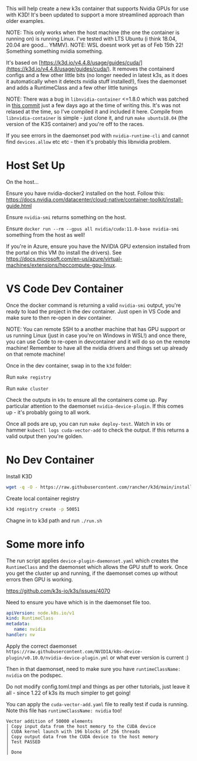 This will help create a new k3s container that supports Nvidia GPUs for use with K3D! It's been updated to support a more streamlined approach than older examples. 

NOTE: This only works when the host machine (the one the container is running on) is running Linux. I've tested with LTS Ubuntu (i think 18.04, 20.04 are good... YMMV). 
NOTE: WSL doesnt work yet as of Feb 15th 22! Something something nvidia something. 

It's based on [https://k3d.io/v4.4.8/usage/guides/cuda/](https://k3d.io/v4.4.8/usage/guides/cuda/). It removes the containerd configs and a few other little bits (no longer needed in latest k3s, as it does it automatically when it detects nvidia stuff installed!), fixes the daemonset and adds a RuntimeClass and a few other little tunings


NOTE: There was a bug in `libnvidia-container` <=1.8.0 which was patched in [this commit](https://github.com/NVIDIA/libnvidia-container/commit/162f9ba9280e5d5f412778c8806384da2d4922c6) just a few days ago at the time of writing this. It's was not relased at the time, so I've compiled it and included it here. Compile from `libnvidia-container` is simple - just clone it, and run `make ubuntu18.04` (the version of the K3S container) and you're off to the races. 

If you see errors in the daemonset pod with `nvidia-runtime-cli` and cannot find `devices.allow` etc etc - then it's probably this libnvidia problem. 


# Host Set Up

On the host...

Ensure you have nvidia-docker2 installed on the host. Follow this: https://docs.nvidia.com/datacenter/cloud-native/container-toolkit/install-guide.html

Ensure `nvidia-smi` returns something on the host. 

Ensure `docker run --rm --gpus all nvidia/cuda:11.0-base nvidia-smi` something from the host as well!

If you're in Azure, ensure you have the NVIDIA GPU extension installed from the portal on this VM (to install the drivers). See https://docs.microsoft.com/en-us/azure/virtual-machines/extensions/hpccompute-gpu-linux.

# VS Code Dev Container
Once the docker command is returning a valid `nvidia-smi` output, you're ready to load the project in the dev container. Just open in VS Code and make sure to then re-open in dev container. 

NOTE: You can remote SSH to a another machine that has GPU support or us running Linux (just in case you're on Windows in WSL!) and once there, you can use Code to re-open in devcontainer and it will do so on the remote machine! Remember to have all the nvidia drivers and things set up already on that remote machine!

Once in the dev container, swap in to the `k3d` folder:

Run `make registry`

Run `make cluster`

Check the outputs in `k9s` to ensure all the containers come up. Pay particular attention to the daemonset `nvidia-device-plugin`. If this comes up - it's probably going to all work. 

Once all pods are up, you can run `make deploy-test`. Watch in `k9s` or hammer `kubectl logs cuda-vector-add` to check the output. If this returns a valid output then you're golden. 

# No Dev Container


Install K3D

```bash
wget -q -O - https://raw.githubusercontent.com/rancher/k3d/main/install.sh | bash
```

Create local container registry

```bash
k3d registry create -p 50051
```

Chagne in to k3d path and run `./run.sh`


# Some more info

The run script applies `device-plugin-daemonset.yaml` which creates the `RuntimeClass` and the daemonset which allows the GPU stuff to work. Once you get the cluster up and running, if the daemonset comes up without errors then GPU is working. 

https://github.com/k3s-io/k3s/issues/4070

Need to ensure you have which is in the daemonset file too. 

```yaml
apiVersion: node.k8s.io/v1
kind: RuntimeClass
metadata:
   name: nvidia
handler: nv
```

Apply the correct daemonset `https://raw.githubusercontent.com/NVIDIA/k8s-device-plugin/v0.10.0/nvidia-device-plugin.yml` or what ever version is current :)

Then in that daemonset, need to make sure you have `runtimeClassName: nvidia` on the podspec. 

Do not modify config.toml.tmpl and things as per other tutorials, just leave it all - since 1.22 of k3s its much simpler to get going!

You can apply the `cuda-vector-add.yaml` file to really test if cuda is running. Note this file has `runtimeClassName: nvidia` too!

```
Vector addition of 50000 elements
│ Copy input data from the host memory to the CUDA device
│ CUDA kernel launch with 196 blocks of 256 threads
│ Copy output data from the CUDA device to the host memory
│ Test PASSED                                                                                                                                       │
│ Done 
```
